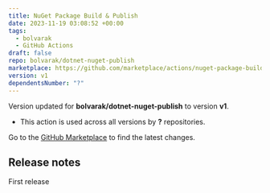 ```yaml
---
title: NuGet Package Build & Publish
date: 2023-11-19 03:08:52 +00:00
tags:
  - bolvarak
  - GitHub Actions
draft: false
repo: bolvarak/dotnet-nuget-publish
marketplace: https://github.com/marketplace/actions/nuget-package-build-publish
version: v1
dependentsNumber: "?"
---
```



Version updated for **bolvarak/dotnet-nuget-publish** to version **v1**.
- This action is used across all versions by **?** repositories.

Go to the [GitHub Marketplace](https://github.com/marketplace/actions/nuget-package-build-publish) to find the latest changes.

## Release notes

First release
